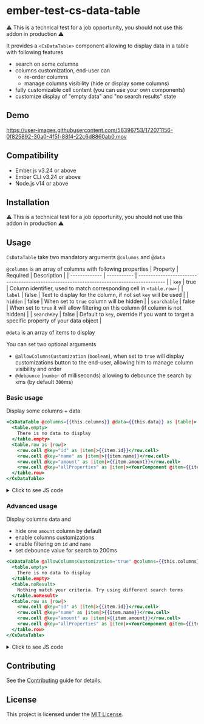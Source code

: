 # ember-test-cs-data-table

:warning: This is a technical test for a job opportunity, you should not use this addon in production :warning:

It provides a `<CsDataTable>` component allowing to display data in a table with following features
- search on some columns
- columns customization, end-user can
  - re-order columns
  - manage columns visibility (hide or display some columns)
- fully customizable cell content (you can use your own components)
- customize display of "empty data" and "no search results" state

## Demo

https://user-images.githubusercontent.com/56396753/172071156-0f825892-30a0-4f5f-88f4-22c6d8860ab0.mov


## Compatibility

* Ember.js v3.24 or above
* Ember CLI v3.24 or above
* Node.js v14 or above


## Installation

:warning: This is a technical test for a job opportunity, you should not use this addon in production :warning:

## Usage

`CsDataTable` take two mandatory arguments `@columns` and `@data`

`@columns` is an array of columns with following properties
| Property      | Required    | Description                                                                               |
| ------------- | ----------- | ----------------------------------------------------------------------------------------- |
| `key`         | true        | Column identifier, used to match corresponding cell in `<table.row>`                      |
| `label`       | false       | Text to display for the column, if not set `key` will be used                             |
| `hidden`      | false       | When set to `true` column will be hidden                                                  |
| `searchable`  | false       | When set to `true` it will allow filtering on this column (if column is not hidden)         |
| `searchKey`   | false       | Default to `key`, override if you want to target a specific property of your data object  |

`@data` is an array of items to display

You can set two optional arguments
- `@allowColumnsCustomization` (`boolean`), when set to `true` will display customizations button to the end-user, allowing him to manage column visibility and order
- `@debounce` (`number` of milliseconds) allowing to debounce the search by `x`ms (by default `300`ms)

### Basic usage

Display some columns + data
```hbs
<CsDataTable @columns={{this.columns}} @data={{this.data}} as |table|>
  <table.empty>
    There is no data to display
  </table.empty>
  <table.row as |row|>
    <row.cell @key="id" as |item|>{{item.id}}</row.cell>
    <row.cell @key="name" as |item|>{{item.name}}</row.cell>
    <row.cell @key="amount" as |item|>{{item.amount}}</row.cell>
    <row.cell @key="allProperties" as |item|><YourComponent @item={{item}} /></row.cell>
  </table.row>
</CsDataTable>
```

<details><summary>Click to see JS code</summary>

```js
import Component from '@glimmer/component';

export default class ExampleComponent extends Component {
  get columns() {
    return [
      {
        key: 'id',
        label: 'ID',
      },
      {
        key: 'name',
        label: 'Name',
      },
      {
        key: 'amount',
        label: 'Amount',
      },
      {
        key: 'allProperties',
      },
    ];
  }

  get data() {
    return [
      {
        id: 1,
        name: 'Name 1',
        amount: 10,
      },
      {
        id: 2,
        name: 'Name 2',
        amount: 20,
      },
    ];
  }
}
```
</details>

### Advanced usage

Display columns data and
- hide one `amount` column by default
- enable columns customizations
- enable filtering on `id` and `name`
- set debounce value for search to 200ms

```hbs
<CsDataTable @allowColumnsCustomization="true" @columns={{this.columns}} @data={{this.data}} @debounce="100" as |table|>
  <table.empty>
    There is no data to display
  </table.empty>
  <table.noResult>
    Nothing match your criteria. Try using different search terms
  </table.noResult>
  <table.row as |row|>
    <row.cell @key="id" as |item|>{{item.id}}</row.cell>
    <row.cell @key="name" as |item|>{{item.name}}</row.cell>
    <row.cell @key="amount" as |item|>{{item.amount}}</row.cell>
    <row.cell @key="allProperties" as |item|><YourComponent @item={{item}} /></row.cell>
  </table.row>
</CsDataTable>
```

<details><summary>Click to see JS code</summary>

```js
import Component from '@glimmer/component';

export default class ExampleComponent extends Component {
  get columns() {
    return [
      {
        key: 'id',
        label: 'ID',
        searchable: true,
      },
      {
        key: 'name',
        label: 'Name',
        searchable: true,
      },
      {
        key: 'amount',
        label: 'Amount',
        hidden: true,
      },
      {
        key: 'allProperties',
      },
    ];
  }

  get data() {
    return [
      {
        id: 1,
        name: 'Name 1',
        amount: 10,
      },
      {
        id: 2,
        name: 'Name 2',
        amount: 20,
      },
    ];
  }
}
```
</details>

## Contributing

See the [Contributing](CONTRIBUTING.md) guide for details.


## License

This project is licensed under the [MIT License](LICENSE.md).

